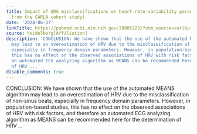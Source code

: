 ```yaml
---
title: Impact of QRS misclassifications on heart-rate-variability parameters (results
  from the CARLA cohort study)
date: '2024-06-17'
linkTitle: https://pubmed.ncbi.nlm.nih.gov/38885223/?utm_source=curl&utm_medium=rss&utm_campaign=pubmed-2&utm_content=1FakS-2QOkCT8HsMOQP1bCRQ4YzyumYOmxmF0moLsQ3dFB1E9V&fc=20220326224207&ff=20240618181235&v=2.18.0.post9+e462414
source: heidelberg[Affiliation]
description: 'CONCLUSION: We have shown that the use of the automated MEANS algorithm
  may lead to an overestimation of HRV due to the misclassification of non-sinus beats,
  especially in frequency domain parameters. However, in population-based studies,
  this has no effect on the observed associations of HRV with risk factors, and therefore
  an automated ECG analyzing algorithm as MEANS can be recommended here for the determination
  of HRV ...'
disable_comments: true
---
```

CONCLUSION: We have shown that the use of the automated MEANS algorithm may lead to an overestimation of HRV due to the misclassification of non-sinus beats, especially in frequency domain parameters. However, in population-based studies, this has no effect on the observed associations of HRV with risk factors, and therefore an automated ECG analyzing algorithm as MEANS can be recommended here for the determination of HRV ...
